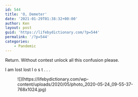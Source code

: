 ```yaml
---
id: 544
title: 'O, Demeter'
date: '2021-01-29T01:38:32+00:00'
author: Ken
layout: post
guid: 'https://lifebydictionary.com/?p=544'
permalink: '/?p=544'
categories:
    - Pandemic
---
```


Return. Without contest unlock all this confusion please.

I am lost lost l o s t . . .

<figure class="wp-block-image size-large">![](https://lifebydictionary.com/wp-content/uploads/2020/05/photo_2020-05-24_09-55-37-768x1024.jpg)</figure>
